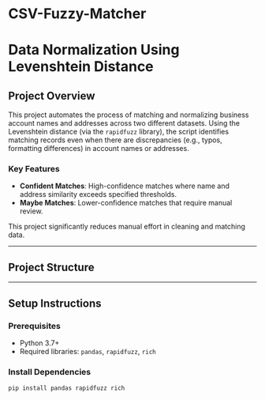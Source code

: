 # CSV-Fuzzy-Matcher

# Data Normalization Using Levenshtein Distance

## Project Overview
This project automates the process of matching and normalizing business account names and addresses across two different datasets. Using the Levenshtein distance (via the `rapidfuzz` library), the script identifies matching records even when there are discrepancies (e.g., typos, formatting differences) in account names or addresses.

### Key Features
- **Confident Matches**: High-confidence matches where name and address similarity exceeds specified thresholds.
- **Maybe Matches**: Lower-confidence matches that require manual review.

This project significantly reduces manual effort in cleaning and matching data.

---

## Project Structure
---

## Setup Instructions

### Prerequisites
- Python 3.7+
- Required libraries: `pandas`, `rapidfuzz`, `rich`

### Install Dependencies
```bash
pip install pandas rapidfuzz rich


